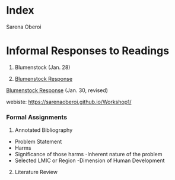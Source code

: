 # Index

Sarena Oberoi

# Informal Responses to Readings

1. Blumenstock (Jan. 28)

2. [Blumenstock Response ](https://github.com/Sarenaoberoi/Workshop1/blob/master/blumenstock.md)

[Blumenstock Response](Sarenaoberoi.github.io/Workshop1/blumenstock/) (Jan. 30, revised)  

webiste: https://sarenaoberoi.github.io/Workshop1/

### Formal Assignments

1. Annotated Bibliography
- Problem Statement
 - Harms
 - Significance of those harms
 -Inherent nature of the problem 
- Selected LMIC or Region 
-Dimension of Human Development 

2. Literature Review 

